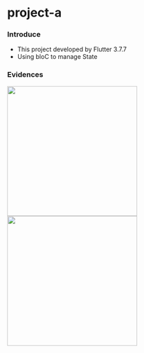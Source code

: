 # project-a
### Introduce

- This project developed by Flutter 3.7.7
- Using bloC to manage State

### Evidences
<img src="https://user-images.githubusercontent.com/65750436/226411738-4cd2637a-c105-4323-b9fa-d664e5b4a252.png" width="300"/> <img src="https://user-images.githubusercontent.com/65750436/226411756-91a2bfb5-616f-44ea-9f32-a2a306ae2001.png" width="300"/>
